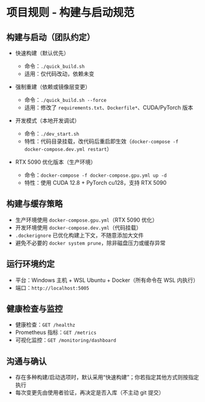 # 项目规则 - 构建与启动规范

## 构建与启动（团队约定）

- 快速构建（默认优先）
  - 命令：`./quick_build.sh`
  - 适用：仅代码改动，依赖未变

- 强制重建（依赖或镜像层变更）
  - 命令：`./quick_build.sh --force`
  - 适用：修改了 `requirements.txt`、`Dockerfile*`、CUDA/PyTorch 版本

- 开发模式（本地开发调试）
  - 命令：`./dev_start.sh`
  - 特性：代码目录挂载，改代码后重启即生效（`docker-compose -f docker-compose.dev.yml restart`）

- RTX 5090 优化版本（生产环境）
  - 命令：`docker-compose -f docker-compose.gpu.yml up -d`
  - 特性：使用 CUDA 12.8 + PyTorch cu128，支持 RTX 5090

## 构建与缓存策略

- 生产环境使用 `docker-compose.gpu.yml`（RTX 5090 优化）
- 开发环境使用 `docker-compose.dev.yml`（代码挂载）
- `.dockerignore` 已优化构建上下文，不随意添加大文件
- 避免不必要的 `docker system prune`，除非磁盘压力或缓存异常

## 运行环境约定

- 平台：Windows 主机 + WSL Ubuntu + Docker（所有命令在 WSL 内执行）
- 端口：`http://localhost:5005`

## 健康检查与监控

- 健康检查：`GET /healthz`
- Prometheus 指标：`GET /metrics`
- 可视化监控：`GET /monitoring/dashboard`

## 沟通与确认

- 存在多种构建/启动选项时，默认采用“快速构建”；你若指定其他方式则按指定执行
- 每次变更先由使用者验证，再决定是否入库（不主动 git 提交）
